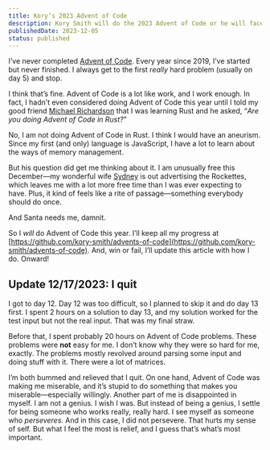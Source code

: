 ```yaml
---
title: Kory’s 2023 Advent of Code
description: Kory Smith will do the 2023 Advent of Code or he will face public shame.
publishedDate: 2023-12-05
status: published
---
```


I’ve never completed [Advent of Code](https://adventofcode.com/). Every year since 2019, I’ve started but never finished. I always get to the first _really_ hard problem (usually on day 5) and stop.

I think that’s fine. Advent of Code is a lot like work, and I work enough. In fact, I hadn’t even considered doing Advent of Code this year until I told my good friend [Michael Richardson](https://twitter.com/AnAccidentalDev) that I was learning Rust and he asked, “_Are you doing Advent of Code in Rust?_”

No, I am not doing Advent of Code in Rust. I think I would have an aneurism. Since my first (and only) language is JavaScript, I have a lot to learn about the ways of memory management.

But his question did get me thinking about it. I am unusually free this December—my wonderful wife [Sydney](https://sydneyvollmer.com/) is out advertising the Rockettes, which leaves me with a lot more free time than I was ever expecting to have. Plus, it kind of feels like a rite of passage—something everybody should do once.

And Santa needs me, damnit.

So I _will_ do Advent of Code this year. I’ll keep all my progress at [https://github.com/kory-smith/advents-of-code](https://github.com/kory-smith/advents-of-code). And, win or fail, I’ll update this article with how I do. Onward!

## Update 12/17/2023: I quit

I got to day 12. Day 12 was too difficult, so I planned to skip it and do day 13 first. I spent 2 hours on a solution to day 13, and my solution worked for the test input but not the real input. That was my final straw.

Before that, I spent probably 20 hours on Advent of Code problems. These problems were **not** easy for me. I don’t know why they were so hard for me, exactly. The problems mostly revolved around parsing some input and doing stuff with it. There were a lot of matrices.

I’m both bummed and relieved that I quit. On one hand, Advent of Code was making me miserable, and it’s stupid to do something that makes you miserable—especially willingly. Another part of me is disappointed in myself. I am not a genius. I wish I was. But instead of being a genius, I settle for being someone who works really, really hard. I see myself as someone who _perseveres._ And in this case, I did not persevere. That hurts my sense of self. But what I feel the most is relief, and I guess that’s what’s most important.
